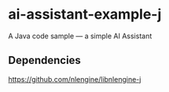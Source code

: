 # ai-assistant-example-j
A Java code sample — a simple AI Assistant

## Dependencies

https://github.com/nlengine/libnlengine-j
